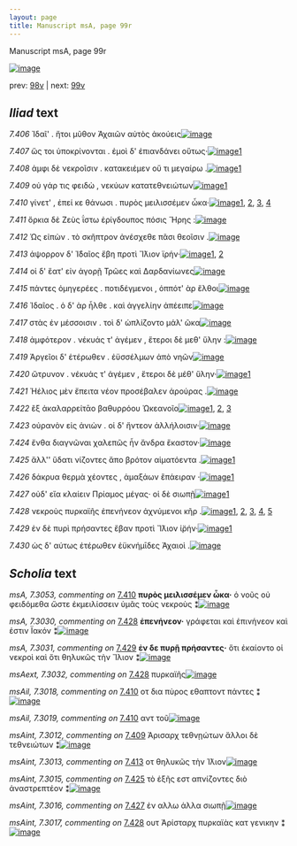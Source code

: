 ```yaml
---
layout: page
title: Manuscript msA, page 99r
---
```


Manuscript msA, page 99r

[![image](http://www.homermultitext.org/iipsrv?OBJ=IIP,1.0&FIF=/project/homer/pyramidal/deepzoom/hmt/vaimg/2017a/VA099RN_0271.tif&WID=100&CVT=JPEG)](http://www.homermultitext.org/ict2/?urn=urn:cite2:hmt:vaimg.2017a:VA099RN_0271)

prev:  [98v](../98v/) | next:  [99v](../99v/)

## *Iliad* text

*7.406* <a id="7.406"/> Ἰδαῖ' . ἤτοι μῦθον Ἀχαιῶν αὐτὸς ἀκούεις[![image](http://www.homermultitext.org/iipsrv?OBJ=IIP,1.0&FIF=/project/homer/pyramidal/deepzoom/hmt/vaimg/2017a/VA099RN_0271.tif&RGN=0.1782,0.2171,0.3814,0.0361&WID=1000&CVT=JPEG)](http://www.homermultitext.org/ict2/?urn=urn:cite2:hmt:vaimg.2017a:VA099RN_0271@0.1782,0.2171,0.3814,0.0361)

*7.407* <a id="7.407"/> ὥς τοι ὑποκρίνονται . ἐμοὶ δ' ἐπιανδάνει οὕτως·[![image](http://www.homermultitext.org/iipsrv?OBJ=IIP,1.0&FIF=/project/homer/pyramidal/deepzoom/hmt/vaimg/2017a/VA099RN_0271.tif&RGN=0.1592,0.2412,0.4575,0.0293&WID=1000&CVT=JPEG)](http://www.homermultitext.org/ict2/?urn=urn:cite2:hmt:vaimg.2017a:VA099RN_0271@0.1592,0.2412,0.4575,0.0293)[1](#msA_7.3023)

*7.408* <a id="7.408"/> ἀμφι δὲ νεκροῖσιν . κατακειέμεν οὔ τι μεγαίρω .[![image](http://www.homermultitext.org/iipsrv?OBJ=IIP,1.0&FIF=/project/homer/pyramidal/deepzoom/hmt/vaimg/2017a/VA099RN_0271.tif&RGN=0.1722,0.2577,0.4575,0.0338&WID=1000&CVT=JPEG)](http://www.homermultitext.org/ict2/?urn=urn:cite2:hmt:vaimg.2017a:VA099RN_0271@0.1722,0.2577,0.4575,0.0338)[1](#msA_7.3024)

*7.409* <a id="7.409"/> οὐ γάρ τις φειδὼ , νεκύων κατατεθνειώτων[![image](http://www.homermultitext.org/iipsrv?OBJ=IIP,1.0&FIF=/project/homer/pyramidal/deepzoom/hmt/vaimg/2017a/VA099RN_0271.tif&RGN=0.1672,0.2757,0.4214,0.0338&WID=1000&CVT=JPEG)](http://www.homermultitext.org/ict2/?urn=urn:cite2:hmt:vaimg.2017a:VA099RN_0271@0.1672,0.2757,0.4214,0.0338)[1](#msAint_7.3012)

*7.410* <a id="7.410"/> γίνετ' , ἐπεί κε θάνωσι . πυρὸς μειλισσέμεν ὦκα·[![image](http://www.homermultitext.org/iipsrv?OBJ=IIP,1.0&FIF=/project/homer/pyramidal/deepzoom/hmt/vaimg/2017a/VA099RN_0271.tif&RGN=0.1682,0.296,0.4625,0.0338&WID=1000&CVT=JPEG)](http://www.homermultitext.org/ict2/?urn=urn:cite2:hmt:vaimg.2017a:VA099RN_0271@0.1682,0.296,0.4625,0.0338)[1](#msA_7.3053), [2](#msAil_7.3018), [3](#msAil_7.3020), [4](#msAil_7.3019)

*7.411* <a id="7.411"/> ὅρκια δὲ Ζεὺς ΐστω ἐρίγδουπος πόσις Ἥρης :[![image](http://www.homermultitext.org/iipsrv?OBJ=IIP,1.0&FIF=/project/homer/pyramidal/deepzoom/hmt/vaimg/2017a/VA099RN_0271.tif&RGN=0.1702,0.314,0.4324,0.0338&WID=1000&CVT=JPEG)](http://www.homermultitext.org/ict2/?urn=urn:cite2:hmt:vaimg.2017a:VA099RN_0271@0.1702,0.314,0.4324,0.0338)

*7.412* <a id="7.412"/> Ὡς εἰπὼν . τὸ σκῆπτρον ἀνέσχεθε πᾶσι θεοῖσιν .[![image](http://www.homermultitext.org/iipsrv?OBJ=IIP,1.0&FIF=/project/homer/pyramidal/deepzoom/hmt/vaimg/2017a/VA099RN_0271.tif&RGN=0.1682,0.3336,0.4434,0.0338&WID=1000&CVT=JPEG)](http://www.homermultitext.org/ict2/?urn=urn:cite2:hmt:vaimg.2017a:VA099RN_0271@0.1682,0.3336,0.4434,0.0338)

*7.413* <a id="7.413"/> άψορρον δ' Ἰ̈δαῖος ἔβη προτὶ Ἴ̈λιον ϊρήν·[![image](http://www.homermultitext.org/iipsrv?OBJ=IIP,1.0&FIF=/project/homer/pyramidal/deepzoom/hmt/vaimg/2017a/VA099RN_0271.tif&RGN=0.1582,0.3524,0.4434,0.0338&WID=1000&CVT=JPEG)](http://www.homermultitext.org/ict2/?urn=urn:cite2:hmt:vaimg.2017a:VA099RN_0271@0.1582,0.3524,0.4434,0.0338)[1](#msAim_7.3022), [2](#msAint_7.3013)

*7.414* <a id="7.414"/> οἱ δ' ἕατ' εἰν ἀγορῇ Τρῶες καὶ Δαρδανίωνες[![image](http://www.homermultitext.org/iipsrv?OBJ=IIP,1.0&FIF=/project/homer/pyramidal/deepzoom/hmt/vaimg/2017a/VA099RN_0271.tif&RGN=0.1712,0.3742,0.4434,0.0338&WID=1000&CVT=JPEG)](http://www.homermultitext.org/ict2/?urn=urn:cite2:hmt:vaimg.2017a:VA099RN_0271@0.1712,0.3742,0.4434,0.0338)

*7.415* <a id="7.415"/> πάντες ὁμηγερέες . ποτιδέγμενοι , ὁππότ' ὰρ ἔλθοι[![image](http://www.homermultitext.org/iipsrv?OBJ=IIP,1.0&FIF=/project/homer/pyramidal/deepzoom/hmt/vaimg/2017a/VA099RN_0271.tif&RGN=0.1672,0.3937,0.4585,0.0338&WID=1000&CVT=JPEG)](http://www.homermultitext.org/ict2/?urn=urn:cite2:hmt:vaimg.2017a:VA099RN_0271@0.1672,0.3937,0.4585,0.0338)

*7.416* <a id="7.416"/> Ἰδαῖος . ὁ δ' ὰρ ἦλθε . καὶ ἀγγελίην ἀπέειπε[![image](http://www.homermultitext.org/iipsrv?OBJ=IIP,1.0&FIF=/project/homer/pyramidal/deepzoom/hmt/vaimg/2017a/VA099RN_0271.tif&RGN=0.1602,0.4117,0.4585,0.0338&WID=1000&CVT=JPEG)](http://www.homermultitext.org/ict2/?urn=urn:cite2:hmt:vaimg.2017a:VA099RN_0271@0.1602,0.4117,0.4585,0.0338)

*7.417* <a id="7.417"/> στὰς ἐν μέσσοισιν . τοὶ δ' ὡπλίζοντο μάλ' ῶκα[![image](http://www.homermultitext.org/iipsrv?OBJ=IIP,1.0&FIF=/project/homer/pyramidal/deepzoom/hmt/vaimg/2017a/VA099RN_0271.tif&RGN=0.1632,0.4298,0.4585,0.0338&WID=1000&CVT=JPEG)](http://www.homermultitext.org/ict2/?urn=urn:cite2:hmt:vaimg.2017a:VA099RN_0271@0.1632,0.4298,0.4585,0.0338)

*7.418* <a id="7.418"/> ἀμφότερον . νέκυάς τ' ἀγέμεν , ἕτεροι δὲ μεθ' ὕλην :[![image](http://www.homermultitext.org/iipsrv?OBJ=IIP,1.0&FIF=/project/homer/pyramidal/deepzoom/hmt/vaimg/2017a/VA099RN_0271.tif&RGN=0.1682,0.4485,0.4715,0.0338&WID=1000&CVT=JPEG)](http://www.homermultitext.org/ict2/?urn=urn:cite2:hmt:vaimg.2017a:VA099RN_0271@0.1682,0.4485,0.4715,0.0338)

*7.419* <a id="7.419"/> Ἀργεῖοι δ' ἑτέρωθεν . ἐϋσσέλμων ἀπὸ νηῶν[![image](http://www.homermultitext.org/iipsrv?OBJ=IIP,1.0&FIF=/project/homer/pyramidal/deepzoom/hmt/vaimg/2017a/VA099RN_0271.tif&RGN=0.1672,0.4673,0.4344,0.0338&WID=1000&CVT=JPEG)](http://www.homermultitext.org/ict2/?urn=urn:cite2:hmt:vaimg.2017a:VA099RN_0271@0.1672,0.4673,0.4344,0.0338)

*7.420* <a id="7.420"/> ὤτρυνον . νέκυάς τ' ἀγέμεν , ἕτεροι δὲ μέθ' ὕλην·[![image](http://www.homermultitext.org/iipsrv?OBJ=IIP,1.0&FIF=/project/homer/pyramidal/deepzoom/hmt/vaimg/2017a/VA099RN_0271.tif&RGN=0.1662,0.4869,0.4595,0.0338&WID=1000&CVT=JPEG)](http://www.homermultitext.org/ict2/?urn=urn:cite2:hmt:vaimg.2017a:VA099RN_0271@0.1662,0.4869,0.4595,0.0338)[1](#msAint_7.3014)

*7.421* <a id="7.421"/> Ἠέλιος μὲν ἔπειτα νέον προσέβαλεν ἀρούρας .[![image](http://www.homermultitext.org/iipsrv?OBJ=IIP,1.0&FIF=/project/homer/pyramidal/deepzoom/hmt/vaimg/2017a/VA099RN_0271.tif&RGN=0.1702,0.5056,0.4595,0.0338&WID=1000&CVT=JPEG)](http://www.homermultitext.org/ict2/?urn=urn:cite2:hmt:vaimg.2017a:VA099RN_0271@0.1702,0.5056,0.4595,0.0338)

*7.422* <a id="7.422"/> ἒξ ἀκαλαρρείτᾱο βαθυρρόου Ὠκεανοῖο[![image](http://www.homermultitext.org/iipsrv?OBJ=IIP,1.0&FIF=/project/homer/pyramidal/deepzoom/hmt/vaimg/2017a/VA099RN_0271.tif&RGN=0.1592,0.5259,0.4394,0.0338&WID=1000&CVT=JPEG)](http://www.homermultitext.org/ict2/?urn=urn:cite2:hmt:vaimg.2017a:VA099RN_0271@0.1592,0.5259,0.4394,0.0338)[1](#msA_7.3027), [2](#msA_7.3026), [3](#msAext_7.3036)

*7.423* <a id="7.423"/> οὐρανὸν εἰς ἀνιὼν . οἱ δ' ἤντεον ἀλλήλοισιν·[![image](http://www.homermultitext.org/iipsrv?OBJ=IIP,1.0&FIF=/project/homer/pyramidal/deepzoom/hmt/vaimg/2017a/VA099RN_0271.tif&RGN=0.1642,0.5447,0.4545,0.0338&WID=1000&CVT=JPEG)](http://www.homermultitext.org/ict2/?urn=urn:cite2:hmt:vaimg.2017a:VA099RN_0271@0.1642,0.5447,0.4545,0.0338)

*7.424* <a id="7.424"/> ἔνθα διαγνῶναι χαλεπῶς ἦν ἄνδρα ἕκαστον·[![image](http://www.homermultitext.org/iipsrv?OBJ=IIP,1.0&FIF=/project/homer/pyramidal/deepzoom/hmt/vaimg/2017a/VA099RN_0271.tif&RGN=0.1682,0.5635,0.4545,0.0338&WID=1000&CVT=JPEG)](http://www.homermultitext.org/ict2/?urn=urn:cite2:hmt:vaimg.2017a:VA099RN_0271@0.1682,0.5635,0.4545,0.0338)

*7.425* <a id="7.425"/> ἄλλ'' ὕδατι νίζοντες ἄπο βρότον αἱματόεντα .[![image](http://www.homermultitext.org/iipsrv?OBJ=IIP,1.0&FIF=/project/homer/pyramidal/deepzoom/hmt/vaimg/2017a/VA099RN_0271.tif&RGN=0.1672,0.5823,0.4545,0.0338&WID=1000&CVT=JPEG)](http://www.homermultitext.org/ict2/?urn=urn:cite2:hmt:vaimg.2017a:VA099RN_0271@0.1672,0.5823,0.4545,0.0338)[1](#msAint_7.3015)

*7.426* <a id="7.426"/> δάκρυα θερμὰ χέοντες , ἁμαξάων ἒπάειραν ·[![image](http://www.homermultitext.org/iipsrv?OBJ=IIP,1.0&FIF=/project/homer/pyramidal/deepzoom/hmt/vaimg/2017a/VA099RN_0271.tif&RGN=0.1602,0.6011,0.4635,0.0338&WID=1000&CVT=JPEG)](http://www.homermultitext.org/ict2/?urn=urn:cite2:hmt:vaimg.2017a:VA099RN_0271@0.1602,0.6011,0.4635,0.0338)[1](#msA_7.3028)

*7.427* <a id="7.427"/> οὐδ' εἴα κλαίειν Πρίαμος μέγας· οἱ δὲ σιωπῇ[![image](http://www.homermultitext.org/iipsrv?OBJ=IIP,1.0&FIF=/project/homer/pyramidal/deepzoom/hmt/vaimg/2017a/VA099RN_0271.tif&RGN=0.1702,0.6191,0.4545,0.0338&WID=1000&CVT=JPEG)](http://www.homermultitext.org/ict2/?urn=urn:cite2:hmt:vaimg.2017a:VA099RN_0271@0.1702,0.6191,0.4545,0.0338)[1](#msAint_7.3016)

*7.428* <a id="7.428"/> νεκροὺς πυρκαϊῆς ἐπενήνεον ἀχνύμενοι κῆρ .[![image](http://www.homermultitext.org/iipsrv?OBJ=IIP,1.0&FIF=/project/homer/pyramidal/deepzoom/hmt/vaimg/2017a/VA099RN_0271.tif&RGN=0.1702,0.6386,0.4755,0.0338&WID=1000&CVT=JPEG)](http://www.homermultitext.org/ict2/?urn=urn:cite2:hmt:vaimg.2017a:VA099RN_0271@0.1702,0.6386,0.4755,0.0338)[1](#msA_7.3030), [2](#msAil_7.3021), [3](#msAint_7.3017), [4](#msAext_7.3032), [5](#msA_7.3029)

*7.429* <a id="7.429"/> ἐν δὲ πυρὶ πρήσαντες ἔβαν προτὶ Ἴ̈λιον ἱ̈ρήν·[![image](http://www.homermultitext.org/iipsrv?OBJ=IIP,1.0&FIF=/project/homer/pyramidal/deepzoom/hmt/vaimg/2017a/VA099RN_0271.tif&RGN=0.1582,0.6574,0.4755,0.0338&WID=1000&CVT=JPEG)](http://www.homermultitext.org/ict2/?urn=urn:cite2:hmt:vaimg.2017a:VA099RN_0271@0.1582,0.6574,0.4755,0.0338)[1](#msA_7.3031)

*7.430* <a id="7.430"/> ὡς δ' αύτως ἑτέρωθεν ἐϋκνήμῑδες Ἀχαιοὶ .[![image](http://www.homermultitext.org/iipsrv?OBJ=IIP,1.0&FIF=/project/homer/pyramidal/deepzoom/hmt/vaimg/2017a/VA099RN_0271.tif&RGN=0.1742,0.6769,0.4364,0.0338&WID=1000&CVT=JPEG)](http://www.homermultitext.org/ict2/?urn=urn:cite2:hmt:vaimg.2017a:VA099RN_0271@0.1742,0.6769,0.4364,0.0338)

## *Scholia* text

*msA, 7.3053, commenting on* [7.410](#7.410)  <a id="msA_7.3053"/> **πυρὸς μειλισσέμεν ὦκα·** ὁ νοῦς οὐ φειδόμεθα ὥστε ἐκμειλίσσειν ὑμᾶς τοὺς νεκροὺς ⁑[![image](http://www.homermultitext.org/iipsrv?OBJ=IIP,1.0&FIF=/project/homer/pyramidal/deepzoom/hmt/vaimg/2017a/VA099RN_0271.tif&RGN=0.6117,0.3431,0.195,0.0488&WID=1000&CVT=JPEG)](http://www.homermultitext.org/ict2/?urn=urn:cite2:hmt:vaimg.2017a:VA099RN_0271@0.6117,0.3431,0.195,0.0488)

*msA, 7.3030, commenting on* [7.428](#7.428)  <a id="msA_7.3030"/> **ἐπενήνεον·** γράφεται καὶ ἐπινήνεον καὶ ἐστιν Ϊακόν ⁑[![image](http://www.homermultitext.org/iipsrv?OBJ=IIP,1.0&FIF=/project/homer/pyramidal/deepzoom/hmt/vaimg/2017a/VA099RN_0271.tif&RGN=0.3575,0.7201,0.3275,0.0188&WID=1000&CVT=JPEG)](http://www.homermultitext.org/ict2/?urn=urn:cite2:hmt:vaimg.2017a:VA099RN_0271@0.3575,0.7201,0.3275,0.0188)

*msA, 7.3031, commenting on* [7.429](#7.429)  <a id="msA_7.3031"/> **ἐν δε πυρῇ πρήσαντες·** ὅτι ἐκαίοντο οἱ νεκροὶ καὶ ὅτι θηλυκῶς τὴν Ἴλιον ⁑[![image](http://www.homermultitext.org/iipsrv?OBJ=IIP,1.0&FIF=/project/homer/pyramidal/deepzoom/hmt/vaimg/2017a/VA099RN_0271.tif&RGN=0.1658,0.7326,0.4575,0.0319&WID=1000&CVT=JPEG)](http://www.homermultitext.org/ict2/?urn=urn:cite2:hmt:vaimg.2017a:VA099RN_0271@0.1658,0.7326,0.4575,0.0319)

*msAext, 7.3032, commenting on* [7.428](#7.428)  <a id="msAext_7.3032"/> πυρκαϊῆς[![image](http://www.homermultitext.org/iipsrv?OBJ=IIP,1.0&FIF=/project/homer/pyramidal/deepzoom/hmt/vaimg/2017a/VA099RN_0271.tif&RGN=0.8433,0.6406,0.0642,0.0351&WID=1000&CVT=JPEG)](http://www.homermultitext.org/ict2/?urn=urn:cite2:hmt:vaimg.2017a:VA099RN_0271@0.8433,0.6406,0.0642,0.0351)

*msAil, 7.3018, commenting on* [7.410](#7.410)  <a id="msAil_7.3018"/> οτ δια πὺρος εθαπτοντ πάντες ⁑[![image](http://www.homermultitext.org/iipsrv?OBJ=IIP,1.0&FIF=/project/homer/pyramidal/deepzoom/hmt/vaimg/2017a/VA099RN_0271.tif&RGN=0.2092,0.2937,0.1033,0.0131&WID=1000&CVT=JPEG)](http://www.homermultitext.org/ict2/?urn=urn:cite2:hmt:vaimg.2017a:VA099RN_0271@0.2092,0.2937,0.1033,0.0131)

*msAil, 7.3019, commenting on* [7.410](#7.410)  <a id="msAil_7.3019"/> αντ τοῦ[![image](http://www.homermultitext.org/iipsrv?OBJ=IIP,1.0&FIF=/project/homer/pyramidal/deepzoom/hmt/vaimg/2017a/VA099RN_0271.tif&RGN=0.3758,0.2899,0.0608,0.0257&WID=1000&CVT=JPEG)](http://www.homermultitext.org/ict2/?urn=urn:cite2:hmt:vaimg.2017a:VA099RN_0271@0.3758,0.2899,0.0608,0.0257)

*msAint, 7.3012, commenting on* [7.409](#7.409)  <a id="msAint_7.3012"/> Ἀρισαρχ τεθνῃώτων ἄλλοι δὲ τεθνειώτων ⁑[![image](http://www.homermultitext.org/iipsrv?OBJ=IIP,1.0&FIF=/project/homer/pyramidal/deepzoom/hmt/vaimg/2017a/VA099RN_0271.tif&RGN=0.104,0.2735,0.075,0.0646&WID=1000&CVT=JPEG)](http://www.homermultitext.org/ict2/?urn=urn:cite2:hmt:vaimg.2017a:VA099RN_0271@0.104,0.2735,0.075,0.0646)

*msAint, 7.3013, commenting on* [7.413](#7.413)  <a id="msAint_7.3013"/> οτ θηλυκῶς τὴν Ί̈λιον[![image](http://www.homermultitext.org/iipsrv?OBJ=IIP,1.0&FIF=/project/homer/pyramidal/deepzoom/hmt/vaimg/2017a/VA099RN_0271.tif&RGN=0.098,0.3599,0.077,0.0308&WID=1000&CVT=JPEG)](http://www.homermultitext.org/ict2/?urn=urn:cite2:hmt:vaimg.2017a:VA099RN_0271@0.098,0.3599,0.077,0.0308)

*msAint, 7.3015, commenting on* [7.425](#7.425)  <a id="msAint_7.3015"/> τὸ ἑξῆς εστ απνίζοντες διὸ ἀναστρεπτέον ⁑[![image](http://www.homermultitext.org/iipsrv?OBJ=IIP,1.0&FIF=/project/homer/pyramidal/deepzoom/hmt/vaimg/2017a/VA099RN_0271.tif&RGN=0.101,0.583,0.072,0.0458&WID=1000&CVT=JPEG)](http://www.homermultitext.org/ict2/?urn=urn:cite2:hmt:vaimg.2017a:VA099RN_0271@0.101,0.583,0.072,0.0458)

*msAint, 7.3016, commenting on* [7.427](#7.427)  <a id="msAint_7.3016"/> ἐν αλλω ἀλλα σιωπῇ[![image](http://www.homermultitext.org/iipsrv?OBJ=IIP,1.0&FIF=/project/homer/pyramidal/deepzoom/hmt/vaimg/2017a/VA099RN_0271.tif&RGN=0.108,0.6206,0.069,0.0248&WID=1000&CVT=JPEG)](http://www.homermultitext.org/ict2/?urn=urn:cite2:hmt:vaimg.2017a:VA099RN_0271@0.108,0.6206,0.069,0.0248)

*msAint, 7.3017, commenting on* [7.428](#7.428)  <a id="msAint_7.3017"/> ουτ Ἀρίσταρχ πυρκαϊὰς κατ γενικην ⁑[![image](http://www.homermultitext.org/iipsrv?OBJ=IIP,1.0&FIF=/project/homer/pyramidal/deepzoom/hmt/vaimg/2017a/VA099RN_0271.tif&RGN=0.098,0.6431,0.083,0.0383&WID=1000&CVT=JPEG)](http://www.homermultitext.org/ict2/?urn=urn:cite2:hmt:vaimg.2017a:VA099RN_0271@0.098,0.6431,0.083,0.0383)